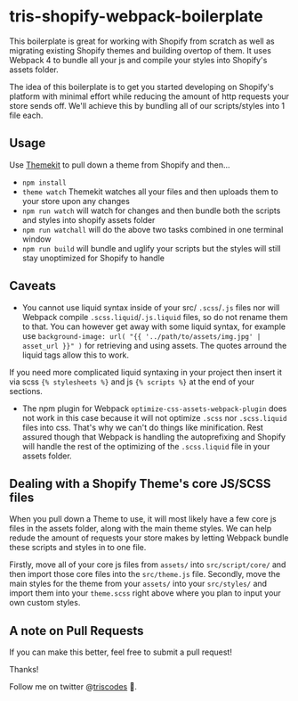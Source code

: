 # tris-shopify-webpack-boilerplate

This boilerplate is great for working with Shopify from scratch as well as migrating existing Shopify themes and building overtop of them. It uses Webpack 4 to bundle all your js and compile your styles into Shopify's assets folder.

The idea of this boilerplate is to get you started developing on Shopify's platform with minimal effort while reducing the amount of http requests your store sends off. We'll achieve this by bundling all of our scripts/styles into 1 file each.

## Usage

Use [Themekit](https://shopify.github.io/themekit/) to pull down a theme from Shopify and then...

* `npm install`
* `theme watch` Themekit watches all your files and then uploads them to your store upon any changes
* `npm run watch` will watch for changes and then bundle both the scripts and styles into shopify assets folder
* `npm run watchall` will do the above two tasks combined in one terminal window
* `npm run build` will bundle and uglify your scripts but the styles will still stay unoptimized for Shopify to handle

## Caveats

* You cannot use liquid syntax inside of your src/ `.scss`/`.js` files nor will Webpack compile `.scss.liquid`/`.js.liquid` files, so do not rename them to that. You can however get away with some liquid syntax, for example use `background-image: url( "{{ '../path/to/assets/img.jpg' | asset_url }}" )` for retrieving and using assets. The quotes arround the liquid tags allow this to work.

If you need more complicated liquid syntaxing in your project then insert it via scss `{% stylesheets %}` and js `{% scripts %}` at the end of your sections.

* The npm plugin for Webpack `optimize-css-assets-webpack-plugin` does not work in this case because it will not optimize `.scss` nor `.scss.liquid` files into css. That's why we can't do things like minification. Rest assured though that Webpack is handling the autoprefixing and Shopify will handle the rest of the optimizing of the `.scss.liquid` file in your assets folder.

## Dealing with a Shopify Theme's core JS/SCSS files

When you pull down a Theme to use, it will most likely have a few core js files in the assets folder, along with the main theme styles. We can help redude the amount of requests your store makes by letting Webpack bundle these scripts and styles in to one file.

Firstly, move all of your core js files from `assets/` into `src/script/core/` and then import those core files into the `src/theme.js` file.
Secondly, move the main styles for the theme from your `assets/` into your `src/styles/` and import them into your `theme.scss` right above where you plan to input your own custom styles.

## A note on Pull Requests

If you can make this better, feel free to submit a pull request!

Thanks!

Follow me on twitter @[triscodes](https://twitter.com/triscodes) 💎.